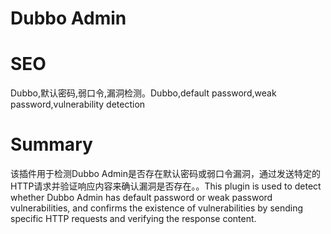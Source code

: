 # Dubbo Admin
# SEO
Dubbo,默认密码,弱口令,漏洞检测。Dubbo,default password,weak password,vulnerability detection
# Summary
该插件用于检测Dubbo Admin是否存在默认密码或弱口令漏洞，通过发送特定的HTTP请求并验证响应内容来确认漏洞是否存在。。This plugin is used to detect whether Dubbo Admin has default password or weak password vulnerabilities, and confirms the existence of vulnerabilities by sending specific HTTP requests and verifying the response content.
